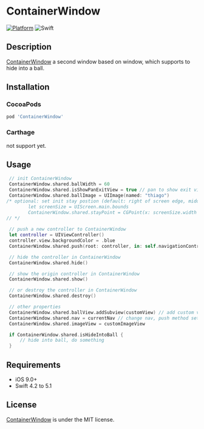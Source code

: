 # ContainerWindow

[![Platform](https://img.shields.io/cocoapods/p/ContainerWindow.svg?style=flat)](https://github.com/ThiagoCamila/ContainerWindow)
![Swift](https://img.shields.io/badge/%20in-swift%205.1-orange.svg)


## Description
<u>ContainerWindow</u> a second window based on window, which supports to hide into a ball.


## Installation

### CocoaPods

```ruby
pod 'ContainerWindow'
```

### Carthage

not support yet.

## Usage

```swift
 // init ContainerWindow
 ContainerWindow.shared.ballWidth = 60
 ContainerWindow.shared.isShowPanExitView = true // pan to show exit view
 ContainerWindow.shared.ballImage = UIImage(named: "thiago")
/* optional: set init stay postion (default: right of screen edge, middle of horizon)
        let screenSize = UIScreen.main.bounds
        ContainerWindow.shared.stayPoint = CGPoint(x: screenSize.width - ContainerWindow.shared.ballWidth - 10, y: 600)
// */
 
 // push a new controller to ContainerWindow
 let controller = UIViewController()
 controller.view.backgroundColor = .blue
 ContainerWindow.shared.push(root: controller, in: self.navigationController)

 // hide the controller in ContainerWindow
 ContainerWindow.shared.hide()

 // show the origin controller in ContainerWindow
 ContainerWindow.shared.show()

 // or destroy the controller in ContainerWindow
 ContainerWindow.shared.destroy()

 // other properties
 ContainerWindow.shared.ballView.addSubview(customView) // add custom view into ball you like
 ContainerWindow.shared.nav = currentNav // change nav, push method set this property
 ContainerWindow.shared.imageView = customImageView

 if ContainerWindow.shared.isHideIntoBall {
     // hide into ball, do something
 }
```

## Requirements

- iOS 9.0+
- Swift 4.2 to 5.1


## License

<u>ContainerWindow</u> is under the MIT license.